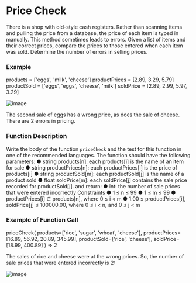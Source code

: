 # Price Check

There is a shop with old-style cash registers. Rather than scanning items and pulling the price from a
database, the price of each item is typed in manually. This method sometimes leads to errors. Given a
list of items and their correct prices, compare the prices to those entered when each item was sold.
Determine the number of errors in selling prices.

### Example

products = ['eggs', 'milk', 'cheese']
productPrices = [2.89, 3.29, 5.79]
productSold = ['eggs', 'eggs', 'cheese', 'milk']
soldPrice = [2.89, 2.99, 5.97, 3.29]

![image](https://user-images.githubusercontent.com/57365299/213872349-ed26d5c0-9241-41d0-955f-4f07490bae9a.png)

The second sale of eggs has a wrong price, as does the sale of cheese. There are 2 errors in pricing.

### Function Description

Write the body of the function `priceCheck` and the test for this function in one of the recommended
languages.
The function should have the following parameters:
● string products[n]: each products[i] is the name of an item for sale
● string productPrices[n]: each productPrices[i] is the price of products[i]
● string productSold[m]: each productSold[j] is the name of a product sold
● float soldPrice[m]: each soldPrice[j] contains the sale price recorded for productSold[j].
and return:
● int: the number of sale prices that were entered incorrectly
Constraints
● 1 ≤ n ≤ 99
● 1 ≤ m ≤ 99
● productPrices[i] ∈ products[n], where 0 ≤ i < m
● 1.00 ≤ productPrices[i], soldPrice[j] ≤ 100000.00, where 0 ≤ i < n, and 0 ≤ j < m

### Example of Function Call

priceCheck(
products=['rice', 'sugar', 'wheat', 'cheese'],
productPrices=[16.89, 56.92, 20.89, 345.99],
productSold=['rice', 'cheese'],
soldPrice=[18.99, 400.89]
) => 2

The sales of rice and cheese were at the wrong prices. So, the number of sale prices that were entered
incorrectly is 2:

![image](https://user-images.githubusercontent.com/57365299/213872467-6013a131-74df-4d52-b3d8-483a9ec0a582.png)


